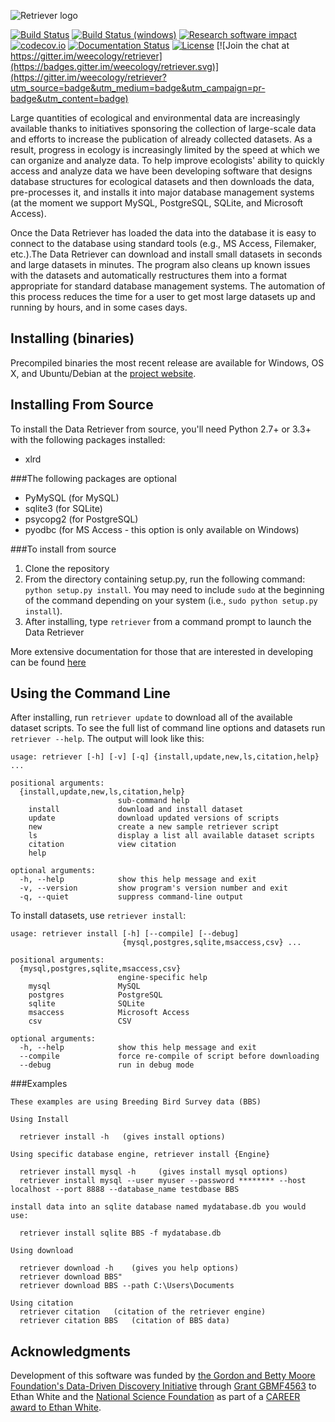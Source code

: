 ![Retriever logo](http://i.imgur.com/se7TtrK.png)


[![Build Status](https://travis-ci.org/weecology/retriever.png)](https://travis-ci.org/weecology/retriever)
[![Build Status (windows)](https://ci.appveyor.com/api/projects/status/qetgo4jxa5769qtb/branch/master?svg=true)](https://ci.appveyor.com/project/ethanwhite/retriever/branch/master)
[![Research software impact](http://depsy.org/api/package/pypi/retriever/badge.svg)](http://depsy.org/package/python/retriever)
[![codecov.io](https://codecov.io/github/weecology/retriever/coverage.svg?branch=master)](https://codecov.io/github/weecology/retriever?branch=master)
[![Documentation Status](https://readthedocs.org/projects/retriever/badge/?version=latest)](http://retriever.readthedocs.io/en/latest/?badge=latest)
[![License](http://img.shields.io/badge/license-MIT-blue.svg)](https://raw.githubusercontent.com/weecology/retriever/master/LICENSE)
[![Join the chat at https://gitter.im/weecology/retriever](https://badges.gitter.im/weecology/retriever.svg)](https://gitter.im/weecology/retriever?utm_source=badge&utm_medium=badge&utm_campaign=pr-badge&utm_content=badge)

Large quantities of ecological and environmental data are increasingly available thanks to initiatives sponsoring the collection of large-scale data and efforts to increase the publication of already collected datasets. As a result, progress in ecology is increasingly limited by the speed at which we can organize and analyze data. To help improve ecologists' ability to quickly access and analyze data we have been developing software that designs database structures for ecological datasets and then downloads the data, pre-processes it, and installs it into major database management systems (at the moment we support MySQL, PostgreSQL, SQLite, and Microsoft Access).

Once the Data Retriever has loaded the data into the database it is easy to connect to the database using standard tools (e.g., MS Access, Filemaker, etc.).The Data Retriever can download and install small datasets in seconds and large datasets in minutes. The program also cleans up known issues with the datasets and automatically restructures them into a format appropriate for standard database management systems. The automation of this process reduces the time for a user to get most large datasets up and running by hours, and in some cases days.

Installing (binaries)
---------------------

Precompiled binaries the most recent release are available for Windows, OS X,
and Ubuntu/Debian at the [project website](http://ecodataretriever.org).


Installing From Source
----------------------

To install the Data Retriever from source, you'll need Python 2.7+ or 3.3+ with the following packages installed:

* xlrd

###The following packages are optional

* PyMySQL (for MySQL)
* sqlite3 (for SQLite)
* psycopg2 (for PostgreSQL)
* pyodbc (for MS Access - this option is only available on Windows)

###To install from source

1. Clone the repository
2. From the directory containing setup.py, run the following command: ``python
   setup.py install``. You may need to include `sudo` at the beginning of the
   command depending on your system (i.e., `sudo python setup.py install`).
3. After installing, type ``retriever`` from a command prompt to launch the
   Data Retriever

More extensive documentation for those that are interested in developing can be found [here](http://retriever.readthedocs.io/en/latest/?badge=latest)

Using the Command Line
----------------------
After installing, run `retriever update` to download all of the available dataset scripts.
To see the full list of command line options and datasets run `retriever --help`.
The output will look like this:
```
usage: retriever [-h] [-v] [-q] {install,update,new,ls,citation,help} ...

positional arguments:
  {install,update,new,ls,citation,help}
                        sub-command help
    install             download and install dataset
    update              download updated versions of scripts
    new                 create a new sample retriever script
    ls                  display a list all available dataset scripts
    citation            view citation
    help

optional arguments:
  -h, --help            show this help message and exit
  -v, --version         show program's version number and exit
  -q, --quiet           suppress command-line output
```

To install datasets, use `retriever install`:

```
usage: retriever install [-h] [--compile] [--debug]
                         {mysql,postgres,sqlite,msaccess,csv} ...

positional arguments:
  {mysql,postgres,sqlite,msaccess,csv}
                        engine-specific help
    mysql               MySQL
    postgres            PostgreSQL
    sqlite              SQLite
    msaccess            Microsoft Access
    csv                 CSV

optional arguments:
  -h, --help            show this help message and exit
  --compile             force re-compile of script before downloading
  --debug               run in debug mode
```


###Examples
```
These examples are using Breeding Bird Survey data (BBS)

Using Install

  retriever install -h   (gives install options)

Using specific database engine, retriever install {Engine}

  retriever install mysql -h     (gives install mysql options)
  retriever install mysql --user myuser --password ******** --host localhost --port 8888 --database_name testdbase BBS

install data into an sqlite database named mydatabase.db you would use:

  retriever install sqlite BBS -f mydatabase.db

Using download

  retriever download -h    (gives you help options)
  retriever download BBS"
  retriever download BBS --path C:\Users\Documents

Using citation
  retriever citation   (citation of the retriever engine)
  retriever citation BBS   (citation of BBS data)
  ```


Acknowledgments
---------------

Development of this software was funded by [the Gordon and Betty Moore
Foundation's Data-Driven Discovery
Initiative](http://www.moore.org/programs/science/data-driven-discovery) through
[Grant GBMF4563](http://www.moore.org/grants/list/GBMF4563) to Ethan White and
the [National Science Foundation](http://nsf.gov/) as part of a [CAREER award to
Ethan White](http://nsf.gov/awardsearch/showAward.do?AwardNumber=0953694).
